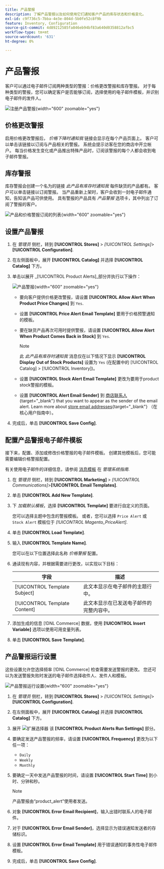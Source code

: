 ```yaml
---
title: 产品警报
description: 了解产品警报以及如何使用它们通知客户产品的库存状态和价格变化。
exl-id: c9f736c5-7bba-4e3e-804d-5b0fe52c8f9b
feature: Inventory, Configuration
source-git-commit: 4d89212585fa846eb94bf83a640d0358812afbc5
workflow-type: tm+mt
source-wordcount: '631'
ht-degree: 0%

---
```


# 产品警报

客户可以通过电子邮件订阅两种类型的警报：价格更改警报和库存警报。 对于每种类型的警报，您可以确定客户是否能够订阅，选择使用的电子邮件模板，并识别电子邮件的发件人。

![注册产品警报](assets/product-alert-setting.png){width="600" zoomable="yes"}

## 价格更改警报

启用价格更改警报后， _价格下降时通知我_ 链接会显示在每个产品页面上。 客户可以单击该链接以订阅与产品相关的警报。 系统会提示访客在您的商店中开立帐户。 每当价格发生变化或产品推出特殊产品时，订阅该警报的每个人都会收到电子邮件警报。

## 库存警报

库存警报会创建一个名为的链接 _此产品有库存时通知我_ 每件缺货的产品都有。 客户可以单击链接以订阅警报。 当产品重新上架时，客户会收到一封电子邮件通知，告知该产品可供使用。 具有警报的产品具有 _产品警报_ 选项卡，其中列出了订阅了警报的客户。

![产品和价格警报订阅的列表](assets/inventory-product-alerts.png){width="600" zoomable="yes"}

## 设置产品警报

1. 在 _管理员_ 侧栏，转到 **[!UICONTROL Stores]** > _[!UICONTROL Settings]_>**[!UICONTROL Configuration]**.

1. 在左侧面板中，展开 **[!UICONTROL Catalog]** 并选择 **[!UICONTROL Catalog]** 下方。

1. 单击以展开 _[!UICONTROL Product Alerts]_部分并执行以下操作：

   ![产品警报](assets/config-catalog-product-alerts.png){width="600" zoomable="yes"}

   - 要向客户提供价格更改警报，请设置 **[!UICONTROL Allow Alert When Product Price Changes]** 到 `Yes`.

   - 设置 **[!UICONTROL Price Alert Email Template]** 要用于价格预警通知的模板。

   - 要在缺货产品再次可用时提供警报，请设置 **[!UICONTROL Allow Alert When Product Comes Back in Stock]** 到 `Yes`.

     >[!NOTE]
     >
     >此 _此产品有库存时通知我_ 消息仅在以下情况下显示 **[!UICONTROL Display Out of Stock Products]** 设置为 `Yes` (在配置中的 [!UICONTROL Catalog] > [!UICONTROL Inventory])。

   - 设置 **[!UICONTROL Stock Alert Email Template]** 更改为要用于product stock警报的模板。

   - 设置 **[!UICONTROL Alert Email Sender]** 到 [商店联系人](../getting-started/store-details.md#store-email-addresses){target="_blank"} that you want to appear as the sender of the email alert. Learn more about [store email addresses](../configuration-reference/general/store-email-addresses.md){target="_blank"} （在核心用户指南中）。

1. 完成后，单击 **[!UICONTROL Save Config]**.

## 配置产品警报电子邮件模板

接下来，配置、添加或修改价格警报的电子邮件模板。 创建其他模板后，您可能需要编辑价格警报配置。

有关使用电子邮件的详细信息，请参阅 [消息模板](../systems/email-template-custom.md#message-templates) 在 _管理系统指南_.

1. 在 _管理员_ 侧栏，转到 **[!UICONTROL Marketing]** > _[!UICONTROL Communications]_>**[!UICONTROL Email Templates]**.

1. 单击 **[!UICONTROL Add New Template]**.

1. 下 _加载默认模板_，选择 **[!UICONTROL Template]** 要进行自定义的页面。

   您可以选择主题中包含的警报模板。 或者，您可以选择 `Price Alert` 或 `Stock Alert` 模板位于 _[!UICONTROL Magento_PriceAlert]_.

1. 单击 **[!UICONTROL Load Template]**.

1. 输入 **[!UICONTROL Template Name]**.

   您可以在以下位置选择此名称 _价格警报_ 配置。

1. 通读现有内容，并根据需要进行更改，以实现以下目标：

   | 字段 | 描述 |
   | ----- | ----- |
   | [!UICONTROL Template Subject] | 此文本显示在电子邮件的主题行中。 |
   | [!UICONTROL Template Content] | 此文本显示在已发送电子邮件的完整内容中。 |

1. 添加生成的信息 [!DNL Commerce] 数据，使用 **[!UICONTROL Insert Variable]** 选项以使用可用变量列表。

1. 单击 **[!UICONTROL Save Template]**.

## 产品警报运行设置

这些设置允许您选择频率 [!DNL Commerce] 检查需要发送警报的更改。 您还可以为发送警报失败时发送的电子邮件选择收件人、发件人和模板。

![产品警报运行设置](assets/config-catalog-product-alerts-run-settings.png){width="600" zoomable="yes"}

1. 在 _管理员_ 侧栏，转到 **[!UICONTROL Stores]** > _[!UICONTROL Settings]_>**[!UICONTROL Configuration]**.

1. 在左侧面板中，展开 **[!UICONTROL Catalog]** 并选择 **[!UICONTROL Catalog]** 下方。

1. 展开 ![扩展选择器](../assets/icon-display-expand.png) 该 **[!UICONTROL Product Alerts Run Settings]** 部分。

1. 要确定发送产品警报的频率，请设置 **[!UICONTROL Frequency]** 更改为以下任一项：

   - `Daily`
   - `Weekly`
   - `Monthly`

1. 要确定一天中发送产品警报的时间，请设置 **[!UICONTROL Start Time]** 到小时、分钟和秒。

   >[!NOTE]
   >
   >产品警报由“product_alert”使用者发送。

1. 对象 **[!UICONTROL Error Email Recipient]**，输入出错时联系人的电子邮件。

1. 对于 **[!UICONTROL Error Email Sender]**，选择显示为错误通知发送者的存储标识。

1. 设置 **[!UICONTROL Error Email Template]** 用于错误通知的事务性电子邮件模板。

1. 完成后，单击 **[!UICONTROL Save Config]**.
